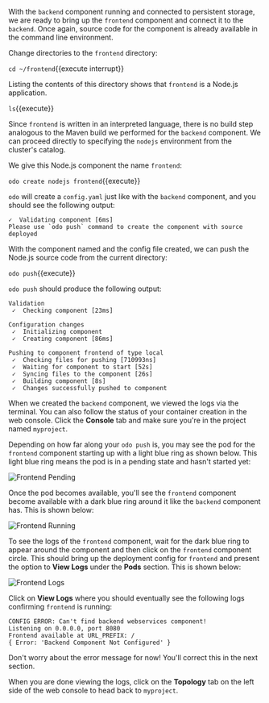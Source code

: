 With the `backend` component running and connected to persistent storage, we are ready to bring up the `frontend` component and connect it to the `backend`. Once again, source code for the component is already available in the command line environment.

Change directories to the `frontend` directory:

`cd ~/frontend`{{execute interrupt}}

Listing the contents of this directory shows that `frontend` is a Node.js application.

`ls`{{execute}}

Since `frontend` is written in an interpreted language, there is no build step analogous to the Maven build we performed for the `backend` component. We can proceed directly to specifying the `nodejs` environment from the cluster's catalog.

We give this Node.js component the name `frontend`:

`odo create nodejs frontend`{{execute}}

`odo` will create a `config.yaml` just like with the `backend` component, and you should see the following output:

```
✓  Validating component [6ms]
Please use `odo push` command to create the component with source deployed
```

With the component named and the config file created, we can push the Node.js source code from the current directory:

`odo push`{{execute}}

`odo push` should produce the following output:

```
Validation
 ✓  Checking component [23ms]

Configuration changes
 ✓  Initializing component
 ✓  Creating component [86ms]

Pushing to component frontend of type local
 ✓  Checking files for pushing [710993ns]
 ✓  Waiting for component to start [52s]
 ✓  Syncing files to the component [26s]
 ✓  Building component [8s]
 ✓  Changes successfully pushed to component
```

When we created the `backend` component, we viewed the logs via the terminal. You can also follow the status of your container creation in the web console. Click the **Console** tab and make sure you're in the project named `myproject`.

Depending on how far along your `odo push` is, you may see the pod for the `frontend` component starting up with a light blue ring as shown below. This light blue ring means the pod is in a pending state and hasn't started yet:

![Frontend Pending](../../assets/introduction/developing-with-odo-42/frontend-pending.png)

Once the pod becomes available, you'll see the `frontend` component become available with a dark blue ring around it like the `backend` component has. This is shown below:

![Frontend Running](../../assets/introduction/developing-with-odo-42/frontend-running.png)

To see the logs of the `frontend` component, wait for the dark blue ring to appear around the component and then click on the `frontend` component circle. This should bring up the deployment config for `frontend` and present the option to **View Logs** under the **Pods** section. This is shown below:

![Frontend Logs](../../assets/introduction/developing-with-odo-42/frontend-logs.png)

Click on **View Logs** where you should eventually see the following logs confirming `frontend` is running:

```
CONFIG ERROR: Can't find backend webservices component!
Listening on 0.0.0.0, port 8080
Frontend available at URL_PREFIX: /
{ Error: 'Backend Component Not Configured' }
```

Don't worry about the error message for now! You'll correct this in the next section.

When you are done viewing the logs, click on the **Topology** tab on the left side of the web console to head back to `myproject`.

